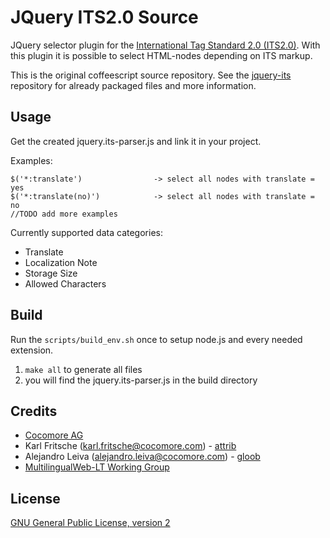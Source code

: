 JQuery ITS2.0 Source
====================

JQuery selector plugin for the [International Tag Standard 2.0 (ITS2.0)](http://www.w3.org/TR/its20/).
With this plugin it is possible to select HTML-nodes depending on ITS markup.

This is the original coffeescript source repository.
See the [jquery-its](https://github.com/attrib/jquery-its2) repository for already packaged files and more information.

Usage
-----

Get the created jquery.its-parser.js and link it in your project.

Examples:

``` 
$('*:translate')                -> select all nodes with translate = yes
$('*:translate(no)')            -> select all nodes with translate = no
//TODO add more examples
```

Currently supported data categories:
* Translate
* Localization Note
* Storage Size
* Allowed Characters

Build
-----

Run the `scripts/build_env.sh` once to setup node.js and every needed extension.

1. `make all` to generate all files
1. you will find the jquery.its-parser.js in the build directory

Credits
-------

* [Cocomore AG](http://www.cocomore.com)
* Karl Fritsche (karl.fritsche@cocomore.com) - [attrib](http://drupal.org/user/619702)
* Alejandro Leiva (alejandro.leiva@cocomore.com) - [gloob](http://drupal.org/user/1866660)
* [MultilingualWeb-LT Working Group](http://www.w3.org/International/multilingualweb/lt/)

License
-------

[GNU General Public License, version 2](http://www.gnu.org/licenses/old-licenses/gpl-2.0.html)

